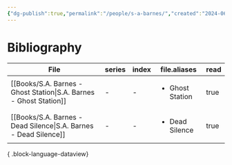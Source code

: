 ```yaml
---
{"dg-publish":true,"permalink":"/people/s-a-barnes/","created":"2024-06-21","updated":"2025-03-17"}
---
```



# Bibliography

| File                                                                  | series | index | file.aliases                    | read |
| --------------------------------------------------------------------- | ------ | ----- | ------------------------------- | ---- |
| [[Books/S.A. Barnes - Ghost Station\|S.A. Barnes - Ghost Station]] | \-     | \-    | <ul><li>Ghost Station</li></ul> | true |
| [[Books/S.A. Barnes - Dead Silence\|S.A. Barnes - Dead Silence]]   | \-     | \-    | <ul><li>Dead Silence</li></ul>  | true |

{ .block-language-dataview}
